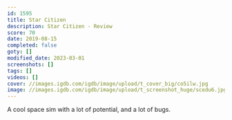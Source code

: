 ```yaml
---
id: 1595
title: Star Citizen
description: Star Citizen - Review
score: 70
date: 2019-08-15
completed: false
goty: []
modified_date: 2023-03-01
screenshots: []
tags: []
videos: []
cover: //images.igdb.com/igdb/image/upload/t_cover_big/co5ilw.jpg
image: //images.igdb.com/igdb/image/upload/t_screenshot_huge/scedu6.jpg
---
```

A cool space sim with a lot of potential, and a lot of bugs.